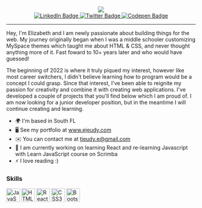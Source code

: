#
<div id="header" align="center">
  <img src="https://media1.giphy.com/media/XwBzLXzYq7ljHBXkHk/giphy.gif?cid=ecf05e47mwq8eei5nwql5gckb5pwwhlte56fzpy5g2lfi7ds&rid=giphy.gif&ct=s"/>
<div id="badges">
  <a href="https://www.linkedin.com/in/elizabeth-jeudy/">
    <img src="https://img.shields.io/badge/LinkedIn-yellow?style=for-the-badge&logo=linkedin&logoColor=white" alt="LinkedIn Badge"/>
  </a>
  
  <a href="https://twitter.com/LizzyCodes">
    <img src="https://img.shields.io/badge/Twitter-brown?style=for-the-badge&logo=twitter&logoColor=white" alt="Twitter Badge"/>
  </a>
  
   <a href="https://codepen.io/elzbthxo">
    <img src="https://img.shields.io/badge/Codepen-yellow?style=for-the-badge&logo=codepen&logoColor=white" alt="Codepen Badge"/>
  </a>
  <br/>
  <img src="https://komarev.com/ghpvc/?username=elizabethJeudy&style=flat-square&color=green" alt=""/>
  
  </div>

</div>



-------------------

Hey, I'm Elizabeth and I am newly passionate about building things for the web. My journey originally began when I was a middle schooler customizing MySpace themes which taught me about HTML & CSS, and never thought anything more of it. Fast foward to 10+ years later and who would have guessed!

The beginning of 2022 is where it truly piqued my interest, however like most career switchers, I didn't believe learning how to program would be a concept I could grasp.
Since that interest, I've been able to reignite my passion for creativity and combine it with creating web applications. I've developed a couple of projects that you'll find below which I am proud of. I am now looking for a junior developer position, but in the meantime I will continue creating and learning.

* 🌍  I'm based in South FL
* 🖥️  See my portfolio at www.ejeudy.com
* ✉️  You can contact me at [tjeudy.e@gmail.com](mailto:tjeudy.e@gmail.com)
* 🧠 I am currently working on learning React and re-learning Javascript with Learn JavaScript course on Scrimba
* ⚡  I love reading :)

### Skills

<p align="left">
<a href="https://developer.mozilla.org/en-US/docs/Web/JavaScript" target="_blank" rel="noreferrer"><img src="https://raw.githubusercontent.com/danielcranney/readme-generator/main/public/icons/skills/javascript-colored.svg" width="36" height="36" alt="JavaScript" /></a>
<a href="https://developer.mozilla.org/en-US/docs/Glossary/HTML5" target="_blank" rel="noreferrer"><img src="https://raw.githubusercontent.com/danielcranney/readme-generator/main/public/icons/skills/html5-colored.svg" width="36" height="36" alt="HTML5" /></a>
<a href="https://reactjs.org/" target="_blank" rel="noreferrer"><img src="https://raw.githubusercontent.com/danielcranney/readme-generator/main/public/icons/skills/react-colored.svg" width="36" height="36" alt="React" /></a>
<a href="https://www.w3.org/TR/CSS/#css" target="_blank" rel="noreferrer"><img src="https://raw.githubusercontent.com/danielcranney/readme-generator/main/public/icons/skills/css3-colored.svg" width="36" height="36" alt="CSS3" /></a>
<a href="https://getbootstrap.com/" target="_blank" rel="noreferrer"><img src="https://raw.githubusercontent.com/danielcranney/readme-generator/main/public/icons/skills/bootstrap-colored.svg" width="36" height="36" alt="Bootstrap" /></a>


